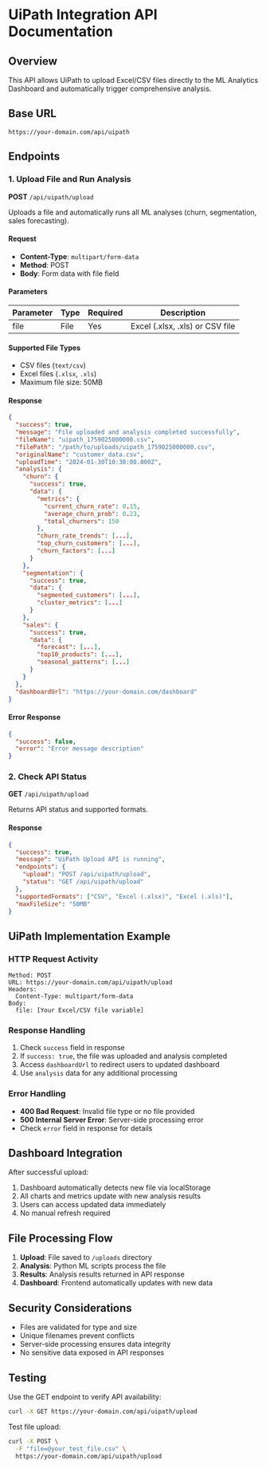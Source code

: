# UiPath Integration API Documentation

## Overview
This API allows UiPath to upload Excel/CSV files directly to the ML Analytics Dashboard and automatically trigger comprehensive analysis.

## Base URL
```
https://your-domain.com/api/uipath
```

## Endpoints

### 1. Upload File and Run Analysis
**POST** `/api/uipath/upload`

Uploads a file and automatically runs all ML analyses (churn, segmentation, sales forecasting).

#### Request
- **Content-Type**: `multipart/form-data`
- **Method**: POST
- **Body**: Form data with file field

#### Parameters
| Parameter | Type | Required | Description |
|-----------|------|----------|-------------|
| file | File | Yes | Excel (.xlsx, .xls) or CSV file |

#### Supported File Types
- CSV files (`text/csv`)
- Excel files (`.xlsx`, `.xls`)
- Maximum file size: 50MB

#### Response
```json
{
  "success": true,
  "message": "File uploaded and analysis completed successfully",
  "fileName": "uipath_1759025000000.csv",
  "filePath": "/path/to/uploads/uipath_1759025000000.csv",
  "originalName": "customer_data.csv",
  "uploadTime": "2024-01-30T10:30:00.000Z",
  "analysis": {
    "churn": {
      "success": true,
      "data": {
        "metrics": {
          "current_churn_rate": 0.15,
          "average_churn_prob": 0.23,
          "total_churners": 150
        },
        "churn_rate_trends": [...],
        "top_churn_customers": [...],
        "churn_factors": [...]
      }
    },
    "segmentation": {
      "success": true,
      "data": {
        "segmented_customers": [...],
        "cluster_metrics": [...]
      }
    },
    "sales": {
      "success": true,
      "data": {
        "forecast": [...],
        "top10_products": [...],
        "seasonal_patterns": [...]
      }
    }
  },
  "dashboardUrl": "https://your-domain.com/dashboard"
}
```

#### Error Response
```json
{
  "success": false,
  "error": "Error message description"
}
```

### 2. Check API Status
**GET** `/api/uipath/upload`

Returns API status and supported formats.

#### Response
```json
{
  "success": true,
  "message": "UiPath Upload API is running",
  "endpoints": {
    "upload": "POST /api/uipath/upload",
    "status": "GET /api/uipath/upload"
  },
  "supportedFormats": ["CSV", "Excel (.xlsx)", "Excel (.xls)"],
  "maxFileSize": "50MB"
}
```

## UiPath Implementation Example

### HTTP Request Activity
```
Method: POST
URL: https://your-domain.com/api/uipath/upload
Headers: 
  Content-Type: multipart/form-data
Body:
  file: [Your Excel/CSV file variable]
```

### Response Handling
1. Check `success` field in response
2. If `success: true`, the file was uploaded and analysis completed
3. Access `dashboardUrl` to redirect users to updated dashboard
4. Use `analysis` data for any additional processing

### Error Handling
- **400 Bad Request**: Invalid file type or no file provided
- **500 Internal Server Error**: Server-side processing error
- Check `error` field in response for details

## Dashboard Integration

After successful upload:
1. Dashboard automatically detects new file via localStorage
2. All charts and metrics update with new analysis results
3. Users can access updated data immediately
4. No manual refresh required

## File Processing Flow

1. **Upload**: File saved to `/uploads` directory
2. **Analysis**: Python ML scripts process the file
3. **Results**: Analysis results returned in API response
4. **Dashboard**: Frontend automatically updates with new data

## Security Considerations

- Files are validated for type and size
- Unique filenames prevent conflicts
- Server-side processing ensures data integrity
- No sensitive data exposed in API responses

## Testing

Use the GET endpoint to verify API availability:
```bash
curl -X GET https://your-domain.com/api/uipath/upload
```

Test file upload:
```bash
curl -X POST \
  -F "file=@your_test_file.csv" \
  https://your-domain.com/api/uipath/upload
```



